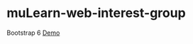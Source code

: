 # muLearn-web-interest-group

Bootstrap 6
[Demo](https://darkphoenix2704.github.io/muLearn-web-interest-group/bootstrap6.html)

